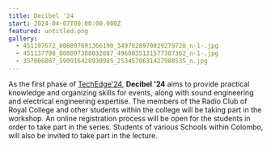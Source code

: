 ```yaml
---
title: Decibel '24
start: 2024-04-07T00:00:00.000Z
featured: untitled.png
gallery:
  - 451197672_808897691366190_3497828970029279728_n-1-.jpg
  - 451137798_808897388032887_4960035131577387362_n-1-.jpg
  - 357006887_599916428930985_2534570631427988535_n.jpg
---
```

As the first phase of [TechEdge'24](/projects/techedge-24), **Decibel '24** aims to provide practical knowledge and organizing skills for events, along with sound engineering and electrical engineering expertise. The members of the Radio Club of Royal College and other students within the college will be taking part in the workshop. An online registration process will be open for the students in order to take part in the series. Students of various Schools within Colombo, will also be invited to take part in the lecture.
